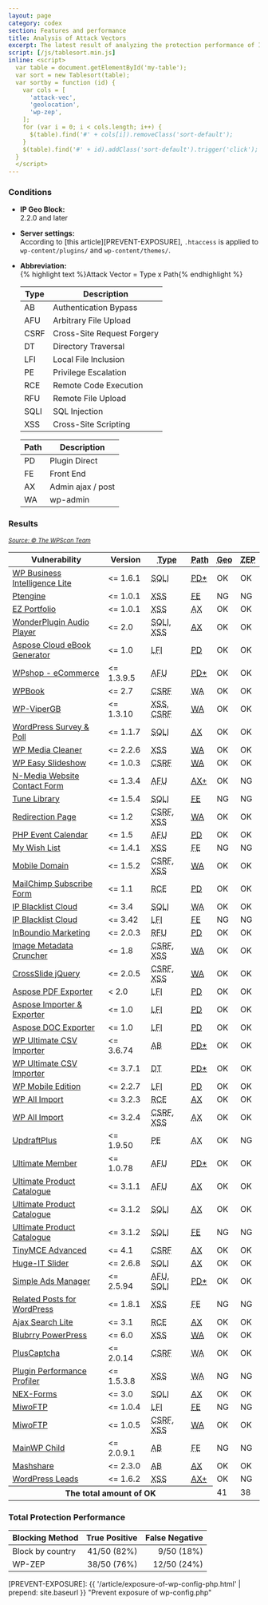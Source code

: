 ```yaml
---
layout: page
category: codex
section: Features and performance
title: Analysis of Attack Vectors
excerpt: The latest result of analyzing the protection performance of IP Geo Block
script: [/js/tablesort.min.js]
inline: <script>
  var table = document.getElementById('my-table');
  var sort = new Tablesort(table);
  var sortby = function (id) {
    var cols = [
      'attack-vec',
      'geolocation',
      'wp-zep',
    ];
    for (var i = 0; i < cols.length; i++) {
      $(table).find('#' + cols[i]).removeClass('sort-default');
    }
    $(table).find('#' + id).addClass('sort-default').trigger('click');
  }
  </script>
---
```


### Conditions ###

- **IP Geo Block:**  
  2.2.0 and later

- **Server settings:**  
  According to [this article][PREVENT-EXPOSURE], `.htaccess` is applied to 
  `wp-content/plugins/` and `wp-content/themes/`.

- **Abbreviation:**  
  {% highlight text %}Attack Vector = Type x Path{% endhighlight %} <table>
    <thead>
      <tr>
        <th>Type</th>
        <th>Description</th>
      </tr>
    </thead>
    <tbody>
      <tr>
        <td>AB</td>
        <td>Authentication Bypass</td>
      </tr>
      <tr>
        <td>AFU</td>
        <td>Arbitrary File Upload</td>
      </tr>
      <tr>
        <td>CSRF</td>
        <td>Cross-Site Request Forgery</td>
      </tr>
      <tr>
        <td>DT</td>
        <td>Directory Traversal</td>
      </tr>
      <tr>
        <td>LFI</td>
        <td>Local File Inclusion</td>
      </tr>
      <tr>
        <td>PE</td>
        <td>Privilege Escalation</td>
      </tr>
      <tr>
        <td>RCE</td>
        <td>Remote Code Execution</td>
      </tr>
      <tr>
        <td>RFU</td>
        <td>Remote File Upload</td>
      </tr>
      <tr>
        <td>SQLI</td>
        <td>SQL Injection</td>
      </tr>
      <tr>
        <td>XSS</td>
        <td>Cross-Site Scripting</td>
      </tr>
    </tbody>
  </table>
  <table>
    <thead>
      <tr>
        <th>Path</th>
        <th>Description</th>
      </tr>
    </thead>
    <tbody>
      <tr>
        <td>PD</td>
        <td>Plugin Direct</td>
      </tr>
      <tr>
        <td>FE</td>
        <td>Front End</td>
      </tr>
      <tr>
        <td>AX</td>
        <td>Admin ajax / post</td>
      </tr>
      <tr>
        <td>WA</td>
        <td>wp-admin</td>
      </tr>
    </tbody>
  </table>

### Results ###

<div class="table-responsive">
  <cite><a href="https://wpvulndb.com/plugins" title="WordPress Plugin Vulnerabilities"><small>Source: &copy; The WPScan Team</small></a></cite>
  <table id="my-table" class="table">
    <thead>
      <tr>
        <th>Vulnerability</th>
        <th class="no-sort">Version</th>
        <th><abbr title="Type of vulnerability">Type</abbr></th>
        <th id="attack-vec"><abbr title="Attack Vector">Path</abbr></th>
        <th id="geolocation"><abbr title="validate by Geolocation">Geo</abbr></th>
        <th id="wp-zep"><abbr title="validate by WP-ZEP">ZEP</abbr></th>
      </tr>
    </thead>
    <tbody>
      <tr><!-- 1. /wp-content/plugins/wp-business-intelligence-lite/view.php?t=... | wp-load.php | for admin -->
        <td class="left-align"><a href="https://wpvulndb.com/vulnerabilities/7879" title="WP Business Intelligence Lite &lt;= 1.6.1 - SQL Injection">WP Business Intelligence Lite</a></td>
        <td class="left-align">&lt;= 1.6.1</td>
        <td><abbr title="SQL Injection">SQLI</abbr></td>
        <td><abbr title="Plugin Direct including wp-load.php"><a href="http://packetstormsecurity.com/files/131228/">PD*</a></abbr></td>
        <td><span class="label label-success">OK</span></td>
        <td><span class="label label-success">OK</span></td>
      </tr>
      <tr><!-- 2. /?account=1&pwd=1&uid=1&setFirst=0... -->
        <td class="left-align"><a href="https://wpvulndb.com/vulnerabilities/7873" title="Ptengine &lt;= 1.0.1 - Reflected Cross-Site Scripting (XSS)">Ptengine</a></td>
        <td class="left-align">&lt;= 1.0.1</td>
        <td><abbr title="Cross Site Scripting">XSS</abbr></td>
        <td><abbr title="Front End"><a href="https://wpvulndb.com/vulnerabilities/7873">FE</a></abbr></td>
        <td><span class="label label-danger">NG</span></td>
        <td><span class="label label-danger">NG</span></td>
      </tr>
      <tr><!-- 3. ajax/post | for admin -->
        <td class="left-align"><a href="https://wpvulndb.com/vulnerabilities/7821" title="EZ Portfolio &lt;= 1.0.1 - Multiple Cross-Site Scripting (XSS) ">EZ Portfolio</a></td>
        <td class="left-align">&lt;= 1.0.1</td>
        <td><abbr title="Cross Site Scripting">XSS</abbr></td>
        <td><abbr title="Ajax/Post for admin">AX</abbr></td>
        <td><span class="label label-success">OK</span></td>
        <td><span class="label label-success">OK</span></td>
      </tr>
      <tr><!-- 4. /wp-admin/admin.php?page=wonderplugin_audio_show_items... | for admin-->
        <td class="left-align"><a href="https://wpvulndb.com/vulnerabilities/7798" title="WonderPlugin Audio Player 2.0 Blind SQL Injection and XSS">WonderPlugin Audio Player</a></td>
        <td class="left-align">&lt;= 2.0</td>
        <td><abbr title="SQL Injection">SQLI</abbr>, <abbr title="Cross Site Scripting">XSS</abbr></td>
        <td><abbr title="Ajax/Post for admin"><a href="https://www.exploit-db.com/exploits/36086/">AX</a></abbr></td>
        <td><span class="label label-success">OK</span></td>
        <td><span class="label label-success">OK</span></td>
      </tr>
      <tr><!-- 5. /wp-content/plugins/aspose-cloud-ebook-generator/aspose_posts_exporter_download.php?file=... | for anonymous -->
        <td class="left-align"><a href="https://wpvulndb.com/vulnerabilities/7866" title="Aspose Cloud eBook Generator - File Download">Aspose Cloud eBook Generator</a></td>
        <td class="left-align">&lt;= 1.0</td>
        <td><abbr title="Local File Inclusion">LFI</abbr></td>
        <td><abbr title="Plugin Direct for anonymous user"><a href="http://packetstormsecurity.com/files/131040/">PD</a></abbr></td>
        <td><span class="label label-success">OK</span></td>
        <td><span class="label label-success">OK</span></td>
      </tr>
      <tr><!-- 6. /wp-content/plugins/wpshop/includes/ajax.php?elementCode=ajaxUpload... | wp-load.php | for admin -->
        <td class="left-align"><a href="https://wpvulndb.com/vulnerabilities/7830" title="Wpshop - eCommerce &lt;= 1.3.9.5 - Arbitrary File Upload">WPshop - eCommerce</a></td>
        <td class="left-align">&lt;= 1.3.9.5</td>
        <td><abbr title="Arbitrary File Upload">AFU</abbr></td>
        <td><abbr title="Plugin Direct including wp-load.php"><a href="https://research.g0blin.co.uk/g0blin-00036/">PD*</a></abbr></td>
        <td><span class="label label-success">OK</span></td>
        <td><span class="label label-success">OK</span></td>
      </tr>
      <tr><!-- 7. lack of check_admin_referer() -->
        <td class="left-align"><a href="https://wpvulndb.com/vulnerabilities/7813" title="WPBook &lt;= 2.7 - Cross-Site Request Forgery (CSRF)">WPBook</a></td>
        <td class="left-align">&lt;= 2.7</td>
        <td><abbr title="Cross-Site Request Forgery">CSRF</abbr></td>
        <td><abbr title="wp-admin">WA</abbr></td>
        <td><span class="label label-success">OK</span></td>
        <td><span class="label label-success">OK</span></td>
      </tr>
      <tr><!-- 8. /wp-admin/options-general.php?page=wp-vipergb... -->
        <td class="left-align"><a href="https://wpvulndb.com/vulnerabilities/7817" title="WP-ViperGB 1.3.10 - XSS Weakness and CSRF">WP-ViperGB</a></td>
        <td class="left-align">&lt;= 1.3.10</td>
        <td><abbr title="Cross Site Scripting">XSS</abbr>, <abbr title="Cross-Site Request Forgery">CSRF</abbr></td>
        <td><abbr title="wp-admin"><a href="http://packetstormsecurity.com/files/129501">WA</a></abbr></td>
        <td><span class="label label-success">OK</span></td>
        <td><span class="label label-success">OK</span></td>
      </tr>
      <tr><!-- 9. /wp-admin/admin-ajax.php?action=ajax_survey | for admin-->
        <td class="left-align"><a href="https://wpvulndb.com/vulnerabilities/7794" title="WordPress Survey & Poll &lt;= 1.1.7 - Blind SQL Injection">WordPress Survey & Poll</a></td>
        <td class="left-align">&lt;= 1.1.7</td>
        <td><abbr title="SQL Injection">SQLI</abbr></td>
        <td><abbr title="Ajax/Post for admin"><a href="http://packetstormsecurity.com/files/130381/">AX</a></abbr></td>
        <td><span class="label label-success">OK</span></td>
        <td><span class="label label-success">OK</span></td>
      </tr>
      <tr><!-- 10. /wp-admin/upload.php?s=test&page=wp-media-cleaner... -->
        <td class="left-align"><a href="https://wpvulndb.com/vulnerabilities/7814" title="WP Media Cleaner &lt;= 2.2.6 - Cross-Site Scripting (XSS)">WP Media Cleaner</a></td>
        <td class="left-align">&lt;= 2.2.6</td>
        <td><abbr title="Cross-Site Scripting">XSS</abbr></td>
        <td><abbr title="wp-admin"><a href="http://packetstormsecurity.com/files/130576/">WA</a></abbr></td>
        <td><span class="label label-success">OK</span></td>
        <td><span class="label label-success">OK</span></td>
      </tr>
      <tr><!-- 11. /wp-admin/admin.php?page=wss-images... -->
        <td class="left-align"><a href="https://wpvulndb.com/vulnerabilities/7888" title="WP Easy Slideshow &lt;= 1.0.3 - Multiple Cross-Site Request Forgery (CSRF)">WP Easy Slideshow</a></td>
        <td class="left-align">&lt;= 1.0.3</td>
        <td><abbr title="Cross-Site Request Forgery">CSRF</abbr></td>
        <td><abbr title="wp-admin"><a href="https://www.exploit-db.com/exploits/36612/">WA</a></abbr></td>
        <td><span class="label label-success">OK</span></td>
        <td><span class="label label-success">OK</span></td>
      </tr>
      <tr><!-- 12. /wp-admin/admin-ajax.php?action=nm_webcontact_upload_file... (both privilege and no-privilege are triggerd) -->
        <td class="left-align"><a href="https://wpvulndb.com/vulnerabilities/7896" title="N-Media Website Contact Form with File Upload &lt;= 1.3.4 - Arbitrary File Upload">N-Media Website Contact Form</a></td>
        <td class="left-align">&lt;= 1.3.4</td>
        <td><abbr title="Arbitrary File Upload">AFU</abbr></td>
        <td><abbr title="Ajax/Post for privilege and no-privilege user"><a href="http://packetstormsecurity.com/files/131413/">AX+</a></abbr></td>
        <td><span class="label label-success">OK</span></td>
        <td><span class="label label-danger">NG</span></td>
      </tr>
      <tr><!-- 13. /?page_id=2&artistletter=G' UNION ALL SELECT... -->
        <td class="left-align"><a href="https://wpvulndb.com/vulnerabilities/7901" title="Tune Library &lt;= 1.5.4 - SQL Injection">Tune Library</a></td>
        <td class="left-align">&lt;= 1.5.4</td>
        <td><abbr title="SQL Injection">SQLI</abbr></td>
        <td><abbr title="Front End"><a href="http://packetstormsecurity.com/files/131558/">FE</a></abbr></td>
        <td><span class="label label-danger">NG</span></td>
        <td><span class="label label-danger">NG</span></td>
      </tr>
      <tr><!-- 14. /wp-admin/options-general.php?page=redirection-page... -->
        <td class="left-align"><a href="https://wpvulndb.com/vulnerabilities/7791" title="Redirection Page &lt;= 1.2 - CSRF/XSS">Redirection Page</a></td>
        <td class="left-align">&lt;= 1.2</td>
        <td><abbr title="Cross-Site Request Forgery">CSRF</abbr>, <abbr title="Cross-Site Scripting">XSS</abbr></td>
        <td><abbr title="wp-admin"><a href="http://packetstormsecurity.com/files/130314/">WA</a></abbr></td>
        <td><span class="label label-success">OK</span></td>
        <td><span class="label label-success">OK</span></td>
      </tr>
      <tr><!-- 15. /wp-content/plugins/php-event-calendar/server/classes/uploadify.php... | for admin -->
        <td class="left-align"><a href="https://wpvulndb.com/vulnerabilities/7884" title="PHP Event Calendar &lt;= 1.5 - Arbitrary File Upload">PHP Event Calendar</a></td>
        <td class="left-align">&lt;= 1.5</td>
        <td><abbr title="Arbitrary File Upload">AFU</abbr></td>
        <td><abbr title="Plugin Direct for admin"><a href="http://packetstormsecurity.com/files/131277/">PD</a></abbr></td>
        <td><span class="label label-success">OK</span></td>
        <td><span class="label label-success">OK</span></td>
      </tr>
      <tr><!-- 16. /?wishdonorname=... -->
        <td class="left-align"><a href="https://wpvulndb.com/vulnerabilities/7937" title="My Wish List - Multiple Parameter XSS">My Wish List</a></td>
        <td class="left-align">&lt;= 1.4.1</td>
        <td><abbr title="Cross-Site Scripting">XSS</abbr></td>
        <td><abbr title="Front End">FE</abbr></td>
        <td><span class="label label-danger">NG</span></td>
        <td><span class="label label-danger">NG</span></td>
      </tr>
      <tr><!-- 17. /wp-admin/options-general.php?page=mobile-domain... -->
        <td class="left-align"><a href="https://wpvulndb.com/vulnerabilities/7792" title="Mobile Domain &lt;= 1.5.2 - CSRF/XSS">Mobile Domain</a></td>
        <td class="left-align">&lt;= 1.5.2</td>
        <td><abbr title="Cross-Site Request Forgery">CSRF</abbr>, <abbr title="Cross-Site Scripting">XSS</abbr></td>
        <td><abbr title="wp-admin"><a href="http://packetstormsecurity.com/files/130316/">WA</a></abbr></td>
        <td><span class="label label-success">OK</span></td>
        <td><span class="label label-success">OK</span></td>
      </tr>
      <tr><!-- 18. /wp-content/plugins/mailchimp-subscribe-sm/data.php | for admin -->
        <td class="left-align"><a href="https://wpvulndb.com/vulnerabilities/7935" title="MailChimp Subscribe Form &lt;= 1.1 - Email Field Remote PHP Code Execution">MailChimp Subscribe Form</a></td>
        <td class="left-align">&lt;= 1.1</td>
        <td><abbr title="Remote Code Execution">RCE</abbr></td>
        <td><abbr title="Plugin Direct for admin"><a href="http://plugins.svn.wordpress.org/mailchimp-subscribe-sm/tags/1.1/data.php">PD</a></abbr></td>
        <td><span class="label label-success">OK</span></td>
        <td><span class="label label-success">OK</span></td>
      </tr>
      <tr><!-- 19. /wp-admin/admin.php?page=wp-IPBLC... -->
        <td class="left-align"><a href="https://wpvulndb.com/vulnerabilities/7816" title="IP Blacklist Cloud &lt;= 3.4 - SQL Injection">IP Blacklist Cloud</a></td>
        <td class="left-align">&lt;= 3.4</td>
        <td><abbr title="SQL Injection">SQLI</abbr></td>
        <td><abbr title="wp-admin">WA</abbr></td>
        <td><span class="label label-success">OK</span></td>
        <td><span class="label label-success">OK</span></td>
      </tr>
      <tr><!-- 20. /?action=importCSVIPCloud... -->
        <td class="left-align"><a href="https://wpvulndb.com/vulnerabilities/7844" title="IP Blacklist Cloud &lt;= 3.42 - Arbitrary File Disclosure">IP Blacklist Cloud</a></td>
        <td class="left-align">&lt;= 3.42</td>
        <td><abbr title="Local File Inclusion">LFI</abbr></td>
        <td><abbr title="Front End"><a href="https://research.g0blin.co.uk/g0blin-00037/">FE</a></abbr></td>
        <td><span class="label label-danger">NG</span></td>
        <td><span class="label label-danger">NG</span></td>
      </tr>
      <tr><!-- 21. /wp-content/plugins/inboundio-marketing/admin/partials/csv_uploader.php | for admin -->
        <td class="left-align"><a href="https://wpvulndb.com/vulnerabilities/7864" title="InBoundio Marketing Plugin &lt;= 2.0.3 - Shell Upload">InBoundio Marketing</a></td>
        <td class="left-align">&lt;= 2.0.3</td>
        <td><abbr title="Remote File Upload">RFU</abbr></td>
        <td><abbr title="Plugin Direct for admin"><a href="http://packetstormsecurity.com/files/130957/">PD</a></abbr></td>
        <td><span class="label label-success">OK</span></td>
        <td><span class="label label-success">OK</span></td>
      </tr>
      <tr><!-- 22. /wp-admin/plugins.php?page=image_metadata_cruncher-options... -->
        <td class="left-align"><a href="https://wpvulndb.com/vulnerabilities/7796" title="Image Metadata Cruncher - Multiple XSS">Image Metadata Cruncher</a></td>
        <td class="left-align">&lt;= 1.8</td>
        <td><abbr title="Cross-Site Request Forgery">CSRF</abbr>, <abbr title="Cross-Site Scripting">XSS</abbr></td>
        <td><abbr title="wp-admin"><a href="http://www.securityfocus.com/archive/1/archive/1/534718/100/0/threaded">WA</a></abbr></td>
        <td><span class="label label-success">OK</span></td>
        <td><span class="label label-success">OK</span></td>
      </tr>
      <tr><!-- 23. /wp-admin/options-general.php?page=thisismyurl_csj.php... -->
        <td class="left-align"><a href="https://wpvulndb.com/vulnerabilities/7812" title="CrossSlide jQuery Plugin &lt;= 2.0.5 - Stored XSS &amp; CSRF">CrossSlide jQuery</a></td>
        <td class="left-align">&lt;= 2.0.5</td>
        <td><abbr title="Cross-Site Request Forgery">CSRF</abbr>, <abbr title="Cross-Site Scripting">XSS</abbr></td>
        <td><abbr title="wp-admin"><a href="http://packetstormsecurity.com/files/130313/">WA</a></abbr></td>
        <td><span class="label label-success">OK</span></td>
        <td><span class="label label-success">OK</span></td>
      </tr>
      <tr><!-- 24. /wp-content/plugins/Wordpress/Aaspose-pdf-exporter/aspose_pdf_exporter_download.php?file=... | for anonymous -->
        <td class="left-align"><a href="https://wpvulndb.com/vulnerabilities/7876" title="Aspose PDF Exporter - Arbitrary File Download">Aspose PDF Exporter</a></td>
        <td class="left-align">&lt; 2.0</td>
        <td><abbr title="Local File Inclusion">LFI</abbr></td>
        <td><abbr title="Plugin Direct for anonymous user"><a href="http://packetstormsecurity.com/files/131161/">PD</a></abbr></td>
        <td><span class="label label-success">OK</span></td>
        <td><span class="label label-success">OK</span></td>
      </tr>
      <tr><!-- 25. /wp-content/plugins/aspose-importer-exporter/aspose_import_export_download?file=... | for anonymous -->
        <td class="left-align"><a href="https://wpvulndb.com/vulnerabilities/7877" title="Aspose Importer and Exporter 1.0 - Arbitrary File Download">Aspose Importer &amp; Exporter</a></td>
        <td class="left-align">&lt;= 1.0</td>
        <td><abbr title="Local File Inclusion">LFI</abbr></td>
        <td><abbr title="Plugin Direct for anonymous user"><a href="http://packetstormsecurity.com/files/131162/">PD</a></abbr></td>
        <td><span class="label label-success">OK</span></td>
        <td><span class="label label-success">OK</span></td>
      </tr>
      <tr><!-- 26. /wp-content/plugins/aspose-doc-exporter/aspose_doc_exporter_download.php?file=... | for anonymous -->
        <td class="left-align"><a href="https://wpvulndb.com/vulnerabilities/7869" title="Aspose DOC Exporter 1.0 - Arbitrary File Download">Aspose DOC Exporter</a></td>
        <td class="left-align">&lt;= 1.0</td>
        <td><abbr title="Local File Inclusion">LFI</abbr></td>
        <td><abbr title="Plugin Direct for anonymous user"><a href="http://packetstormsecurity.com/files/131167/">PD</a></abbr></td>
        <td><span class="label label-success">OK</span></td>
        <td><span class="label label-success">OK</span></td>
      </tr>
      <tr><!-- 27. /wp-content/plugins/wp-ultimate-csv-importer/modules/export/templates/export.php | wp-load.php | for admin -->
        <td class="left-align"><a href="https://wpvulndb.com/vulnerabilities/7778" title="WP Ultimate CSV Importer &lt;= 3.6.74 - Database Table Export">WP Ultimate CSV Importer</a></td>
        <td class="left-align">&lt;= 3.6.74</td>
        <td><abbr title="Authentication Bypass">AB</abbr></td>
        <td><abbr title="Plugin Direct including wp-load.php"><a href="https://research.g0blin.co.uk/g0blin-00025/">PD*</a></abbr></td>
        <td><span class="label label-success">OK</span></td>
        <td><span class="label label-success">OK</span></td>
      </tr>
      <tr><!-- 28. /wp-content/plugins/wp-ultimate-csv-importer/templates/readfile.php?file_name=... | wp-load.php | for admin -->
        <td class="left-align"><a href="https://wpvulndb.com/vulnerabilities/7949" title="WP Ultimate CSV Importer &lt;= 3.7.1 - Directory Traversal">WP Ultimate CSV Importer</a></td>
        <td class="left-align">&lt;= 3.7.1</td>
        <td><abbr title="Directory Traversal">DT</abbr></td>
        <td><abbr title="Plugin Direct including wp-load.php"><a href="http://www.pritect.net/blog/wp-ultimate-csv-importer-3-7-1-critical-vulnerability">PD*</a></abbr></td>
        <td><span class="label label-success">OK</span></td>
        <td><span class="label label-success">OK</span></td>
      </tr>
      <tr><!-- 29. /wp-content/themes/mTheme-Unus/css/css.php?files=... |  for anonymous -->
        <td class="left-align"><a href="https://wpvulndb.com/vulnerabilities/7898" title="WP Mobile Edition &lt;= 2.7 - Remote File Disclosure">WP Mobile Edition</a></td>
        <td class="left-align">&lt;= 2.2.7</td>
        <td><abbr title="Local File Inclusion">LFI</abbr></td>
       <td><abbr title="Plugin Direct for anonymous user"><a href="https://www.exploit-db.com/exploits/36733/">PD</a></abbr></td>
        <td><span class="label label-success">OK</span></td>
        <td><span class="label label-success">OK</span></td>
      </tr>
      <tr><!-- 30. /wp-admin/admin-ajax.php?page=pmxi-admin-settings&action=upload... | for admin -->
        <td class="left-align"><a href="https://wpvulndb.com/vulnerabilities/7809" title="WP All Import &lt;= 3.2.3 - RCE">WP All Import</a></td>
        <td class="left-align">&lt;= 3.2.3</td>
        <td><abbr title="Remote Code Execution">RCE</abbr></td>
        <td><abbr title="Ajax/Post for admin"><a href="http://packetstormsecurity.com/files/130596/">AX</a></abbr></td>
        <td><span class="label label-success">OK</span></td>
        <td><span class="label label-success">OK</span></td>
      </tr>
      <tr><!-- 31. /wp-admin/admin-apax.php?action=auto_detect_cf&... | for admin-->
        <td class="left-align"><a href="https://wpvulndb.com/vulnerabilities/7852" title="WP All Import &lt;= 3.2.4 - Multiple Vulnerabilities">WP All Import</a></td>
        <td class="left-align">&lt;= 3.2.4</td>
        <td><abbr title="Cross-Site Request Forgery">CSRF</abbr>, <abbr title="Cross-Site Scripting">XSS</abbr></td>
        <td><abbr title="Ajax/Post for admin">AX</abbr></td>
        <td><span class="label label-success">OK</span></td>
        <td><span class="label label-success">OK</span></td>
      </tr>
      <tr><!-- 32. /wp-admin.php/admin.php?action=upgrade-plugin&... | for login user -->
        <td class="left-align"><a href="https://wpvulndb.com/vulnerabilities/7781" title="UpdraftPlus &lt;= 1.9.50 - Privilege Escalation">UpdraftPlus</a></td>
        <td class="left-align">&lt;= 1.9.50</td>
        <td><abbr title="Privilege Escalation">PE</abbr></td>
        <td><abbr title="Ajax/Post for login user">AX</abbr></td>
        <td><span class="label label-success">OK</span></td>
        <td><span class="label label-danger">NG</span></td>
      </tr>
      <tr><!-- 33. /wp-content/plugins/ultimate-member/core/lib/upload/um-file-upload.php... | wp-load.php | for admin -->
        <td class="left-align"><a href="https://wpvulndb.com/vulnerabilities/7850" title="Ultimate Member &lt;= 1.0.78 - Multiple Vulnerabilities">Ultimate Member</a></td>
        <td class="left-align">&lt;= 1.0.78</td>
        <td><abbr title="Arbitrary File Upload">AFU</abbr></td>
        <td><abbr title="Plugin Direct including wp-load.php"><a href="http://www.pritect.net/blog/ultimate-member-plugin-1-0-78-critical-security-vulnerability">PD*</a></abbr></td>
        <td><span class="label label-success">OK</span></td>
        <td><span class="label label-success">OK</span></td>
      </tr>
      <tr><!-- 34. /wp-admin/admin-ajax.php?action=widgets_init&Action=UPCP_AddProductSpreadsheet | for admin -->
        <td class="left-align"><a href="https://wpvulndb.com/vulnerabilities/7939" title="Ultimate Product Catalogue Plugin &lt;= 3.1.1 - Unauthenticated File Upload">Ultimate Product Catalogue</a></td>
        <td class="left-align">&lt;= 3.1.1</td>
        <td><abbr title="Arbitrary File Upload">AFU</abbr></td>
        <td><abbr title="Ajax/Post for admin"><a href="https://wpvulndb.com/vulnerabilities/7939">AX</a></abbr></td>
        <td><span class="label label-success">OK</span></td>
        <td><span class="label label-success">OK</span></td>
      </tr>
      <tr><!-- 35. /wp-admin/admin-ajax.php?action=record_view&Item_ID=2&... | for admin -->
        <td class="left-align"><a href="https://wpvulndb.com/vulnerabilities/7946" title="Ultimate Product Catalogue Plugin &lt;= 3.1.2 - Unauthenticated SQL Injection">Ultimate Product Catalogue</a></td>
        <td class="left-align">&lt;= 3.1.2</td>
        <td><abbr title="SQL Injection">SQLI</abbr></td>
        <td><abbr title="Ajax/Post for admin"><a href="https://www.exploit-db.com/exploits/36823/">AX</a></abbr></td>
        <td><span class="label label-success">OK</span></td>
        <td><span class="label label-success">OK</span></td>
      </tr>
      <tr><!-- 36. /?SingleProduct=2'+and+'a'='a -->
        <td class="left-align"><a href="https://wpvulndb.com/vulnerabilities/7948" title="Ultimate Product Catalogue Plugin &lt;= 3.1.2 - Unauthenticated SQL Injection">Ultimate Product Catalogue</a></td>
        <td class="left-align">&lt;= 3.1.2</td>
        <td><abbr title="SQL Injection">SQLI</abbr></td>
        <td><abbr title="Front End"><a href="https://www.exploit-db.com/exploits/36824/">FE</a></abbr></td>
        <td><span class="label label-danger">NG</span></td>
        <td><span class="label label-danger">NG</span></td>
      </tr>
      <tr><!-- 37. /wp-admin/options-general.php?page=tinymce-advanced&... | for admin -->
        <td class="left-align"><a href="https://wpvulndb.com/vulnerabilities/7775" title="TinyMCE Advanced 4.1 - Setting Reset CSRF">TinyMCE Advanced</a></td>
        <td class="left-align">&lt;= 4.1</td>
        <td><abbr title="Cross-Site Request Forgery">CSRF</abbr></td>
        <td><abbr title="Ajax/Post for admin"><a href="https://vexatioustendencies.com/wordpress-plugin-vulnerability-dump-part-2/">AX</a></abbr></td>
        <td><span class="label label-success">OK</span></td>
        <td><span class="label label-success">OK</span></td>
      </tr>
      <tr><!-- 38. /wp-admin/admin.php?page=sliders_huge_it_slider&task=... | for admin -->
        <td class="left-align"><a href="https://wpvulndb.com/vulnerabilities/7811" title="Huge-IT Slider - SQL Injection ">Huge-IT Slider</a></td>
        <td class="left-align">&lt;= 2.6.8</td>
        <td><abbr title="SQL Injection">SQLI</abbr></td>
        <td><abbr title="Ajax/Post for admin"><a href="https://www.htbridge.com/advisory/HTB23250">AX</a></abbr></td>
        <td><span class="label label-success">OK</span></td>
        <td><span class="label label-success">OK</span></td>
      </tr>
      <tr><!-- 39. /wp-content/plugins/simple-ads-manager/sam-ajax-admin.php... | wp-load.php | 2 for admin, 1 for anonymous -->
        <td class="left-align"><a href="https://wpvulndb.com/vulnerabilities/7882" title="Simple Ads Manager &lt;= 2.5.94 - Arbitrary File Upload & SQL Injection">Simple Ads Manager</a></td>
        <td class="left-align">&lt;= 2.5.94</td>
        <td><abbr title="Arbitrary File Upload">AFU</abbr>, <abbr title="SQL Injection">SQLI</abbr></td>
        <td><abbr title="Plugin Direct including wp-load.php"><a href="http://packetstormsecurity.com/files/131282/">PD*</a></abbr></td>
        <td><span class="label label-success">OK</span></td>
        <td><span class="label label-success">OK</span></td>
      </tr>
      <tr><!-- 40. should escape just before output to public page -->
        <td class="left-align"><a href="https://wpvulndb.com/vulnerabilities/7922" title="Related Posts for WordPress &lt;= 1.8.1 - Cross-Site Scripting (XSS)">Related Posts for WordPress</a></td>
        <td class="left-align">&lt;= 1.8.1</td>
        <td><abbr title="Cross-Site Scripting">XSS</abbr></td>
        <td><abbr title="Front End">FE</abbr></td>
        <td><span class="label label-danger">NG</span></td>
        <td><span class="label label-danger">NG</span></td>
      </tr>
      <tr><!-- 41. /wp-admin/admin-ajax.php?page=ajax-search-lite/backend/settings.php&action=wpdreams-ajaxinput... | for admin -->
        <td class="left-align"><a href="https://wpvulndb.com/vulnerabilities/7858" title="Ajax Search Lite &lt;= 3.1 - Authenticated RCE">Ajax Search Lite</a></td>
        <td class="left-align">&lt;= 3.1</td>
        <td><abbr title="Remote Code Execution">RCE</abbr></td>
        <td><abbr title="Ajax/Post for admin"><a href="http://research.evex.pw/?vuln=9">AX</a></abbr></td>
        <td><span class="label label-success">OK</span></td>
        <td><span class="label label-success">OK</span></td>
      </tr>
      <tr><!-- 42. /wp-admin/admin.php?page=powerpress/powerpressadmin_categoryfeeds.php&action=powerpress-editcategoryfeed... -->
        <td class="left-align"><a href="https://wpvulndb.com/vulnerabilities/7773" title="Blubrry PowerPress &lt;= 6.0 - Cross-Site Scripting (XSS)">Blubrry PowerPress</a></td>
        <td class="left-align">&lt;= 6.0</td>
        <td><abbr title="Cross Site Scripting">XSS</abbr></td>
        <td><abbr title="wp-admin"><a href="https://www.netsparker.com/cve-2015-1385-xss-vulnerability-in-blubrry-powerpress/">WA</a></abbr></td>
        <td><span class="label label-success">OK</span></td>
        <td><span class="label label-success">OK</span></td>
      </tr>
      <tr><!-- 43. lack of nonce /wp-admin/admin.php?page=PlusCaptcha&... -->
        <td class="left-align"><a href="https://wpvulndb.com/vulnerabilities/7870" title="PlusCaptcha Plugin - CSRF">PlusCaptcha</a></td>
        <td class="left-align">&lt;= 2.0.14</td>
        <td><abbr title="Cross-Site Request Forgery">CSRF</abbr></td>
        <td><abbr title="wp-admin">WA</abbr></td>
        <td><span class="label label-success">OK</span></td>
        <td><span class="label label-success">OK</span></td>
      </tr>
      <tr><!-- 44. lack of esc_url() -->
        <td class="left-align"><a href="https://wpvulndb.com/vulnerabilities/7924" title="P3 (Plugin Performance Profiler) &lt;= 1.5.3.8 - Cross-Site Scripting (XSS)">Plugin Performance Profiler</a></td>
        <td class="left-align">&lt;= 1.5.3.8</td>
        <td><abbr title="Cross Site Scripting">XSS</abbr></td>
        <td><abbr title="wp-admin">WA</abbr></td>
        <td><span class="label label-danger">NG</span></td>
        <td><span class="label label-danger">NG</span></td>
      </tr>
      <tr><!-- 45. /wp-admin/admin-ajax.php?action=submit_nex_form&nex_forms_Id=10 AND (SELECT * FROM (SELECT(SLEEP(10)))NdbE) | for admin -->
        <td class="left-align"><a href="https://wpvulndb.com/vulnerabilities/7928" title="NEX-Forms - Ultimate Form builder &lt;= 3.0 - SQL Injection">NEX-Forms</a></td>
        <td class="left-align">&lt;= 3.0</td>
        <td><abbr title="SQL Injection">SQLI</abbr></td>
        <td><abbr title="Ajax/Post for admin"><a href="https://www.exploit-db.com/exploits/36800/">AX</a></abbr></td>
        <td><span class="label label-success">OK</span></td>
        <td><span class="label label-success">OK</span></td>
      </tr>
      <tr><!-- 46. /?action=download&option=com_miwoftp&item=wp-config.php -->
        <td class="left-align"><a href="https://wpvulndb.com/vulnerabilities/7848" title="MiwoFTP - File & Folder Manager &lt;= 1.0.4 - Arbitrary File Disclosure">MiwoFTP</a></td>
        <td class="left-align">&lt;= 1.0.4</td>
        <td><abbr title="Local File Inclusion">LFI</abbr></td>
        <td><abbr title="Front End"><a href="https://research.g0blin.co.uk/g0blin-00038/">FE</a></abbr></td>
        <td><span class="label label-danger">NG</span></td>
        <td><span class="label label-danger">NG</span></td>
      </tr>
      <tr><!-- 47. /wp-admin/admin.php?page=miwoftp&action=edit... -->
        <td class="left-align"><a href="https://wpvulndb.com/vulnerabilities/7905" title="MiwoFTP - File & Folder Manager &lt;= 1.0.5 - Multiple Vulnerabilities">MiwoFTP</a></td>
        <td class="left-align">&lt;= 1.0.5</td>
        <td><abbr title="Cross-Site Request Forgery">CSRF</abbr>, <abbr title="Cross-Site Scripting">XSS</abbr></td>
        <td><abbr title="wp-admin"><a href="http://packetstormsecurity.com/files/131436/">WA</a></abbr></td>
        <td><span class="label label-success">OK</span></td>
        <td><span class="label label-success">OK</span></td>
      </tr>
      <tr><!-- 48. /?login_required=1&user=... -->
        <td class="left-align"><a href="https://wpvulndb.com/vulnerabilities/7839" title="MainWP Child &lt;= 2.0.9.1 - Authentication Bypass">MainWP Child</a></td>
        <td class="left-align">&lt;= 2.0.9.1</td>
        <td><abbr title="Authentication Bypass">AB</abbr></td>
        <td><abbr title="Front End">FE</abbr></td>
        <td><span class="label label-danger">NG</span></td>
        <td><span class="label label-danger">NG</span></td>
      </tr>
      <tr><!-- 49. /wp-admin/admin-ajax.php?action=-&mashsb-action=tools_tab_system_info | for admin -->
        <td class="left-align"><a href="https://wpvulndb.com/vulnerabilities/7936" title="Mashshare &lt;= 2.3.0 - Information Disclosure">Mashshare</a></td>
        <td class="left-align">&lt;= 2.3.0</td>
        <td><abbr title="Authentication Bypass">AB</abbr></td>
        <td><abbr title="Ajax/Post for admin"><a href="https://research.g0blin.co.uk/g0blin-00045/">AX</a></abbr></td>
        <td><span class="label label-success">OK</span></td>
        <td><span class="label label-success">OK</span></td>
      </tr>
      <tr><!-- 50. allow ajax to both privilege and anonymous users with `wp_ajax_nopriv_` -->
        <td class="left-align"><a href="https://wpvulndb.com/vulnerabilities/7871" title="WordPress Leads 1.6.1-1.6.2 - Persistent XSS">WordPress Leads</a></td>
        <td class="left-align">&lt;= 1.6.2</td>
        <td><abbr title="Cross Site Scripting">XSS</abbr></td>
        <td><abbr title="Ajax/Post for privilege and no-privilege user"><a href="https://research.g0blin.co.uk/g0blin-00042/">AX+</a></abbr></td>
        <td><span class="label label-success">OK</span></td>
        <td><span class="label label-danger">NG</span></td>
      </tr>
      <tr class="no-sort"><!-- Summary -->
        <th class="text-right" colspan="4">The total amount of <span class="label label-success">OK</span></th>
        <td class="text-center">41</td>
        <td class="text-center">38</td>
      </tr>
    </tbody>
  </table>
</div>

### Total Protection Performance ###

| Blocking Method  | True Positive  | False Negative |
|:-----------------|---------------:|---------------:|
| Block by country |    41/50 (82%) |     9/50 (18%) |
| WP-ZEP           |    38/50 (76%) |    12/50 (24%) |

[PREVENT-EXPOSURE]: {{ '/article/exposure-of-wp-config-php.html' | prepend: site.baseurl }} "Prevent exposure of wp-config.php"
